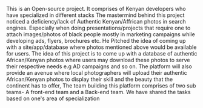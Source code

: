 This is an Open-source project.
It comprises of Kenyan developers who have specialized in different stacks
The mastermind behind this project noticed a deficiency/lack of Authentic Kenyan/Affrican photos in search engines.
Especially when doing presentations/projects that require one to attach images/photos of black people mostly in marketing campaigns while developing ads,
flyers, brochures etc.
He Pitched the idea of coming up with a site/app/database where photos mentioned above would be available for users.
The idea of this project is to come up with a database of authentic African/Kenyan photos where users may download these photos to serve their respective needs
e.g AD campaigns and so on.
The platform will also provide an avenue where local photographers will upload their authentic African/Kenyan photos to display their skill and the beauty
that the continent has to offer,
The team building this platform comprises of two sub teams- A front-end team and a Back-end team. We have shared the tasks based on one's area of specialization
